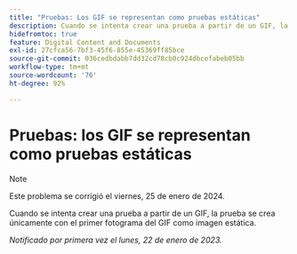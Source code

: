 ```yaml
---
title: "Pruebas: Los GIF se representan como pruebas estáticas"
description: Cuando se intenta crear una prueba a partir de un GIF, la prueba se crea únicamente con el primer fotograma del GIF como imagen estática.
hidefromtoc: true
feature: Digital Content and Documents
exl-id: 27cfca56-7bf3-45f6-855e-45369ff85bce
source-git-commit: 036cedbdabb7dd32cd78cb0c924dbcefabeb05bb
workflow-type: tm+mt
source-wordcount: '76'
ht-degree: 92%

---
```


# Pruebas: los GIF se representan como pruebas estáticas

>[!NOTE]
>
>Este problema se corrigió el viernes, 25 de enero de 2024.

Cuando se intenta crear una prueba a partir de un GIF, la prueba se crea únicamente con el primer fotograma del GIF como imagen estática.

_Notificado por primera vez el lunes, 22 de enero de 2023._
